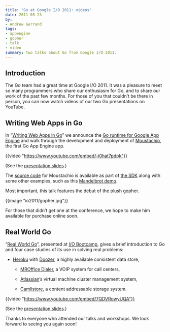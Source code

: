 ```yaml
---
title: "Go at Google I/O 2011: videos"
date: 2011-05-23
by:
- Andrew Gerrand
tags:
- appengine
- gopher
- talk
- video
summary: Two talks about Go from Google I/O 2011.
---
```


## Introduction

The Go team had a great time at Google I/O 2011.
It was a pleasure to meet so many programmers who share our enthusiasm for Go,
and to share our work of the past few months.
For those of you that couldn’t be there in person,
you can now watch videos of our two Go presentations on YouTube.

## Writing Web Apps in Go

In “[Writing Web Apps in Go](http://www.youtube.com/watch?v=-i0hat7pdpk)”
we announce the [Go runtime for Google App Engine](/blog/2011/05/go-and-google-app-engine.html)
and walk through the development and deployment of [Moustachio](http://moustach-io.appspot.com/),
the first Go App Engine app.

{{video "https://www.youtube.com/embed/-i0hat7pdpk"}}

(See the [presentation slides](/doc/talks/io2011/Writing_Web_Apps_in_Go.pdf).)

The [source code](https://code.google.com/p/appengine-go/source/browse/example/moustachio)
for Moustachio is available as part of [the SDK](http://code.google.com/appengine/downloads.html#Google_App_Engine_SDK_for_Go)
along with some other examples,
such as this [Mandelbrot demo](http://mandelbrot-tiles.appspot.com/).

Most important, this talk features the debut of the plush gopher.

{{image "io2011/gopher.jpg"}}

For those that didn’t get one at the conference, we hope to make him available for purchase online soon.

## Real World Go

“[Real World Go](http://www.youtube.com/watch?v=7QDVRowyUQA)”,
presented at [I/O Bootcamp](http://io-bootcamp.com),
gives a brief introduction to Go and four case studies of its use in solving real problems:
- [Heroku](http://heroku.com) with [Doozer](https://github.com/ha/doozerd),
  a highly available consistent data store,

  - [MROffice Dialer](http://mroffice.org/telephony.html), a VOIP system for call centers,

  - [Atlassian](http://www.atlassian.com)’s virtual machine cluster management system,

  - [Camlistore](http://www.camlistore.org), a content addressable storage system.

{{video "https://www.youtube.com/embed/7QDVRowyUQA"}}

(See the [presentation slides](/doc/talks/io2011/Real_World_Go.pdf).)

Thanks to everyone who attended our talks and workshops. We look forward to seeing you again soon!
